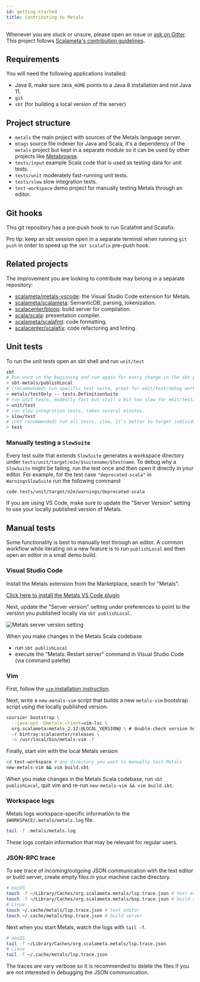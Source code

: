 ```yaml
---
id: getting-started
title: Contributing to Metals
---
```


Whenever you are stuck or unsure, please open an issue or
[ask on Gitter](https://gitter.im/scalameta/metals). This project follows
[Scalameta's contribution guidelines](https://github.com/scalameta/scalameta/blob/master/CONTRIBUTING.md).

## Requirements

You will need the following applications installed:

- Java 8, make sure `JAVA_HOME` points to a Java 8 installation and not Java 11.
- `git`
- `sbt` (for building a local version of the server)

## Project structure

- `metals` the main project with sources of the Metals language server.
- `mtags` source file indexer for Java and Scala, it's a dependency of the
  `metals` project but kept in a separate module so it can be used by other
  projects like [Metabrowse](https://github.com/scalameta/metabrowse).
- `tests/input` example Scala code that is used as testing data for unit tests.
- `tests/unit` moderately fast-running unit tests.
- `tests/slow` slow integration tests.
- `test-workspace` demo project for manually testing Metals through an editor.

## Git hooks

This git repository has a pre-push hook to run Scalafmt and Scalafix.

Pro tip: keep an sbt session open in a separate terminal when running `git
push` in order to speed up the `sbt scalafix` pre-push hook.

## Related projects

The improvement you are looking to contribute may belong in a separate
repository:

- [scalameta/metals-vscode](https://github.com/scalameta/metals-vscode/): the
  Visual Studio Code extension for Metals.
- [scalameta/scalameta](https://github.com/scalameta/scalameta/): SemanticDB,
  parsing, tokenization.
- [scalacenter/bloop](https://github.com/scalacenter/bloop/): build server for
  compilation.
- [scala/scala](https://github.com/scala/scala/): presentation compiler.
- [scalameta/scalafmt](https://github.com/scalameta/scalafmt/): code formatting.
- [scalacenter/scalafix](https://github.com/scalacenter/scalafix/): code
  refactoring and linting.

## Unit tests

To run the unit tests open an sbt shell and run `unit/test`

```sh
sbt
# Run once in the beginning and run again for every change in the sbt plugin.
> sbt-metals/publishLocal
# (recommended) run specific test suite, great for edit/test/debug workflows.
> metals/testOnly -- tests.DefinitionSuite
# run unit tests, modestly fast but still a bit too slow for edit/test/debug workflows.
> unit/test
# run slow integration tests, takes several minutes.
> slow/test
# (not recommended) run all tests, slow. It's better to target individual projects.
> test
```

### Manually testing a `SlowSuite`

Every test suite that extends `SlowSuite` generates a workspace directory under
`tests/unit/target/e2e/$suitename/$testname`.  To debug why a `SlowSuite` might
be failing, run the test once and then open it directly in your editor.  For
example, for the test case `"deprecated-scala"` in `WarningsSlowSuite` run the
following command:

```
code tests/unit/target/e2e/warnings/deprecated-scala
```

If you are using VS Code, make sure to update the "Server Version" setting to
use your locally published version of Metals.

## Manual tests

Some functionality is best to manually test through an editor. A common workflow
while iterating on a new feature is to run `publishLocal` and then open an
editor in a small demo build.

### Visual Studio Code

Install the Metals extension from the Marketplace, search for "Metals".

[Click here to install the Metals VS Code plugin](vscode:extension/scalameta.metals)

Next, update the "Server version" setting under preferences to point to the
version you published locally via `sbt publishLocal`.

![Metals server version setting](https://i.imgur.com/ogVWI1t.png)

When you make changes in the Metals Scala codebase

- run `sbt publishLocal`
- execute the "Metals: Restart server" command in Visual Studio Code (via
  command palette)

### Vim

First, follow the [`vim` installation instruction](../editors/vim.md).

Next, write a `new-metals-vim` script that builds a new `metals-vim` bootstrap
script using the locally published version.

```sh
coursier bootstrap \
  --java-opt -Dmetals.client=vim-lsc \
  org.scalameta:metals_2.12:@LOCAL_VERSION@ \ # double-check version here
  -r bintray:scalacenter/releases \
  -o /usr/local/bin/metals-vim -f
```

Finally, start vim with the local Metals version

```sh
cd test-workspace # any directory you want to manually test Metals
new-metals-vim && vim build.sbt
```

When you make changes in the Metals Scala codebase, run `sbt publishLocal`, quit
vim and re-run `new-metals-vim && vim build.sbt`.

### Workspace logs

Metals logs workspace-specific information to the
`$WORKSPACE/.metals/metals.log` file.

```sh
tail -f .metals/metals.log
```

These logs contain information that may be relevant for regular users.

### JSON-RPC trace

To see trace of incoming/outgoing JSON communication with the text editor or
build server, create empty files in your machine cache directory.

```sh
# macOS
touch -f ~/Library/Caches/org.scalameta.metals/lsp.trace.json # text editor
touch -f ~/Library/Caches/org.scalameta.metals/bsp.trace.json # build server
# Linux
touch ~/.cache/metals/lsp.trace.json # text editor
touch ~/.cache/metals/bsp.trace.json # build server
```

Next when you start Metals, watch the logs with `tail -f`.

```sh
# macOS
tail -f ~/Library/Caches/org.scalameta.metals/lsp.trace.json
# Linux
tail -f ~/.cache/metals/lsp.trace.json
```

The traces are very verbose so it is recommended to delete the files if you are
not interested in debugging the JSON communication.
